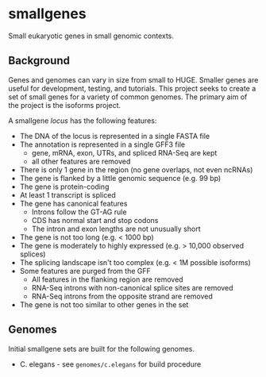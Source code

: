 smallgenes
==========

Small eukaryotic genes in small genomic contexts.

## Background ##

Genes and genomes can vary in size from small to HUGE. Smaller genes are useful
for development, testing, and tutorials. This project seeks to create a set of
small genes for a variety of common genomes. The primary aim of the project is
the isoforms project.

A smallgene _locus_ has the following features:

- The DNA of the locus is represented in a single FASTA file
- The annotation is represented in a single GFF3 file
	- gene, mRNA, exon, UTRs, and spliced RNA-Seq are kept
	- all other features are removed
- There is only 1 gene in the region (no gene overlaps, not even ncRNAs)
- The gene is flanked by a little genomic sequence (e.g. 99 bp)
- The gene is protein-coding
- At least 1 transcript is spliced
- The gene has canonical features
	- Introns follow the GT-AG rule
	- CDS has normal start and stop codons
	- The intron and exon lengths are not unusually short
- The gene is not too long (e.g. < 1000 bp)
- The gene is moderately to highly expressed (e.g. > 10,000 observed splices)
- The splicing landscape isn't too complex (e.g. < 1M possible isoforms)
- Some features are purged from the GFF
	- All features in the flanking region are removed
	- RNA-Seq introns with non-canonical splice sites are removed
	- RNA-Seq introns from the opposite strand are removed
- The gene is not too similar to other genes in the set


## Genomes ##

Initial smallgene sets are built for the following genomes.

- C. elegans - see `genomes/c.elegans` for build procedure

